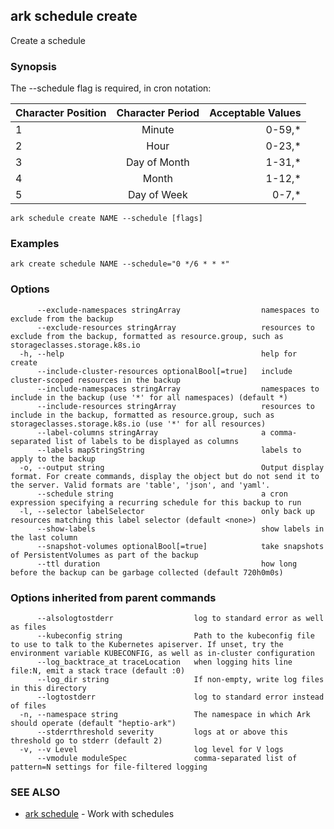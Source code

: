 ## ark schedule create

Create a schedule

### Synopsis


The --schedule flag is required, in cron notation:

| Character Position | Character Period | Acceptable Values |
| -------------------|:----------------:| -----------------:|
| 1                  | Minute           | 0-59,*            |
| 2                  | Hour             | 0-23,*            |
| 3                  | Day of Month     | 1-31,*            |
| 4                  | Month            | 1-12,*            |
| 5                  | Day of Week      | 0-7,*             |

```
ark schedule create NAME --schedule [flags]
```

### Examples

```
ark create schedule NAME --schedule="0 */6 * * *"
```

### Options

```
      --exclude-namespaces stringArray                  namespaces to exclude from the backup
      --exclude-resources stringArray                   resources to exclude from the backup, formatted as resource.group, such as storageclasses.storage.k8s.io
  -h, --help                                            help for create
      --include-cluster-resources optionalBool[=true]   include cluster-scoped resources in the backup
      --include-namespaces stringArray                  namespaces to include in the backup (use '*' for all namespaces) (default *)
      --include-resources stringArray                   resources to include in the backup, formatted as resource.group, such as storageclasses.storage.k8s.io (use '*' for all resources)
      --label-columns stringArray                       a comma-separated list of labels to be displayed as columns
      --labels mapStringString                          labels to apply to the backup
  -o, --output string                                   Output display format. For create commands, display the object but do not send it to the server. Valid formats are 'table', 'json', and 'yaml'.
      --schedule string                                 a cron expression specifying a recurring schedule for this backup to run
  -l, --selector labelSelector                          only back up resources matching this label selector (default <none>)
      --show-labels                                     show labels in the last column
      --snapshot-volumes optionalBool[=true]            take snapshots of PersistentVolumes as part of the backup
      --ttl duration                                    how long before the backup can be garbage collected (default 720h0m0s)
```

### Options inherited from parent commands

```
      --alsologtostderr                  log to standard error as well as files
      --kubeconfig string                Path to the kubeconfig file to use to talk to the Kubernetes apiserver. If unset, try the environment variable KUBECONFIG, as well as in-cluster configuration
      --log_backtrace_at traceLocation   when logging hits line file:N, emit a stack trace (default :0)
      --log_dir string                   If non-empty, write log files in this directory
      --logtostderr                      log to standard error instead of files
  -n, --namespace string                 The namespace in which Ark should operate (default "heptio-ark")
      --stderrthreshold severity         logs at or above this threshold go to stderr (default 2)
  -v, --v Level                          log level for V logs
      --vmodule moduleSpec               comma-separated list of pattern=N settings for file-filtered logging
```

### SEE ALSO
* [ark schedule](ark_schedule.md)	 - Work with schedules

